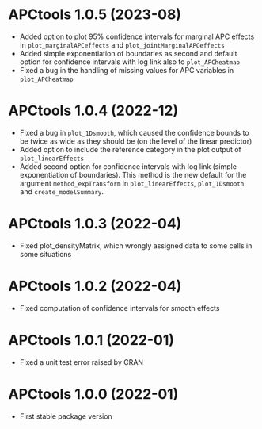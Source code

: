 # APCtools 1.0.5 (2023-08)

- Added option to plot 95% confidence intervals for marginal APC effects
in `plot_marginalAPCeffects` and `plot_jointMarginalAPCeffects`
- Added simple exponentiation of boundaries as second and default option for
confidence intervals with log link also to `plot_APCheatmap`
- Fixed a bug in the handling of missing values for APC variables in `plot_APCheatmap`

# APCtools 1.0.4 (2022-12)

- Fixed a bug in `plot_1Dsmooth`, which caused the confidence bounds to be twice as wide as they should be (on the level of the linear predictor)
- Added option to include the reference category in the plot output of `plot_linearEffects`
- Added second option for confidence intervals with log link (simple exponentiation of boundaries). This method is the new default for the argument `method_expTransform` in `plot_linearEffects`, `plot_1Dsmooth` and `create_modelSummary`. 


# APCtools 1.0.3 (2022-04)

- Fixed plot_densityMatrix, which wrongly assigned data to some cells in some situations


# APCtools 1.0.2 (2022-04)

- Fixed computation of confidence intervals for smooth effects 


# APCtools 1.0.1 (2022-01)

- Fixed a unit test error raised by CRAN


# APCtools 1.0.0 (2022-01)

- First stable package version
